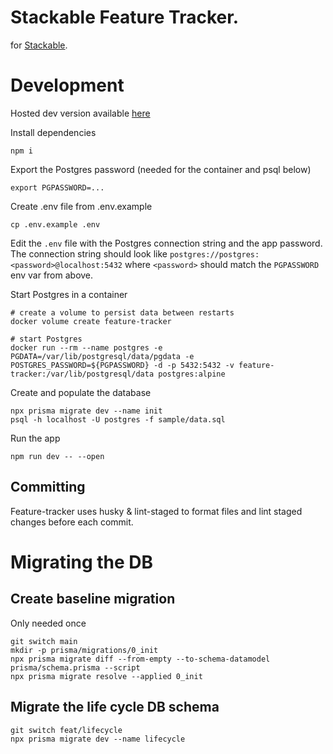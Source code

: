 # Stackable Feature Tracker.

for [Stackable](https://github.com/stackabletech).

# Development

Hosted dev version available [here](https://feature-tracker.vercel.app)

Install dependencies

```
npm i
```

Export the Postgres password (needed for the container and psql below)

```
export PGPASSWORD=...
```

Create .env file from .env.example

```
cp .env.example .env
```

Edit the `.env` file with the Postgres connection string and the app password. The connection string should look like `postgres://postgres:<password>@localhost:5432` where `<password>` should match the `PGPASSWORD` env var from above.

Start Postgres in a container

```
# create a volume to persist data between restarts
docker volume create feature-tracker

# start Postgres
docker run --rm --name postgres -e PGDATA=/var/lib/postgresql/data/pgdata -e POSTGRES_PASSWORD=${PGPASSWORD} -d -p 5432:5432 -v feature-tracker:/var/lib/postgresql/data postgres:alpine
```

Create and populate the database

```
npx prisma migrate dev --name init
psql -h localhost -U postgres -f sample/data.sql
```

Run the app

```
npm run dev -- --open
```

## Committing

Feature-tracker uses husky & lint-staged to format files and lint staged changes before each commit.

# Migrating the DB

## Create baseline migration

Only needed once

```
git switch main
mkdir -p prisma/migrations/0_init
npx prisma migrate diff --from-empty --to-schema-datamodel prisma/schema.prisma --script
npx prisma migrate resolve --applied 0_init
```

## Migrate the life cycle DB schema

```
git switch feat/lifecycle
npx prisma migrate dev --name lifecycle
```
